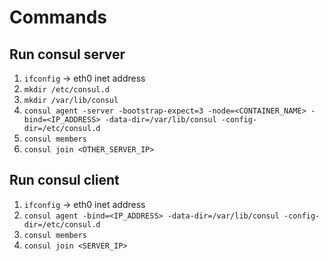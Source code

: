 # Commands

## Run consul server

1. `ifconfig` -> eth0 inet address
2. `mkdir /etc/consul.d`
3. `mkdir /var/lib/consul`
4. `consul agent -server -bootstrap-expect=3 -node=<CONTAINER_NAME> -bind=<IP_ADDRESS> -data-dir=/var/lib/consul -config-dir=/etc/consul.d`
5. `consul members`
6. `consul join <OTHER_SERVER_IP>`

## Run consul client

1. `ifconfig` -> eth0 inet address
2. `consul agent -bind=<IP_ADDRESS> -data-dir=/var/lib/consul -config-dir=/etc/consul.d`
3. `consul members`
4. `consul join <SERVER_IP>`
